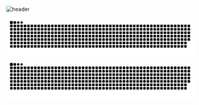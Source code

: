 ![header](https://capsule-render.vercel.app/api?type=waving&color=gradient&height=256&section=header&text=Hello%20World!&fontSize=75&animation=fadeIn&fontAlignY=38&desc=Do%20you%20think%20we%20are%20alone%20in%20the%20universe?&descAlignY=51&descAlign=62)

![github contribution grid snake animation](https://raw.githubusercontent.com/void-user-0/void-user-0/output/github-contribution-grid-snake-dark.svg#gh-dark-mode-only)![github contribution grid snake animation](https://raw.githubusercontent.com/void-user-0/void-user-0/output/github-contribution-grid-snake.svg#gh-light-mode-only)
